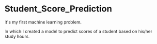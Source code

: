 # Student_Score_Prediction
It's my first machine learning problem.

In which I created a model to predict scores of a student based on his/her study hours.
